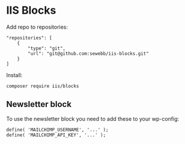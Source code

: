 # IIS Blocks

Add repo to repositories:

```
"repositories": [
	{
		"type": "git",
		"url": "git@github.com:sewebb/iis-blocks.git"
	}
]
```

Install:

```
composer require iis/blocks
```

## Newsletter block

To use the newsletter block you need to add these to your wp-config:

```
define( 'MAILCHIMP_USERNAME', '...' );
define( 'MAILCHIMP_API_KEY', '...' );
```
